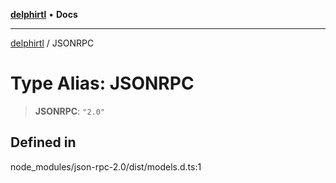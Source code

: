 [**delphirtl**](../README.md) • **Docs**

***

[delphirtl](../globals.md) / JSONRPC

# Type Alias: JSONRPC

> **JSONRPC**: `"2.0"`

## Defined in

node\_modules/json-rpc-2.0/dist/models.d.ts:1
